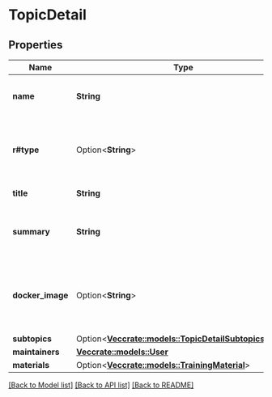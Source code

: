 # TopicDetail

## Properties

Name | Type | Description | Notes
------------ | ------------- | ------------- | -------------
**name** | **String** | The internal topic name (used in URLs) | 
**r#type** | Option<**String**> | Whether it is a science, admin-dev, or contributing topic | [optional]
**title** | **String** | The human readable title | 
**summary** | **String** | A human readable description of the topic's contents. | 
**docker_image** | Option<**String**> | A docker image ID of a container with all of the dependencies required for this topic | [optional]
**subtopics** | Option<[**Vec<crate::models::TopicDetailSubtopicsInner>**](TopicDetail_subtopics_inner.md)> |  | [optional]
**maintainers** | [**Vec<crate::models::User>**](User.md) |  | 
**materials** | Option<[**Vec<crate::models::TrainingMaterial>**](TrainingMaterial.md)> |  | [optional]

[[Back to Model list]](../README.md#documentation-for-models) [[Back to API list]](../README.md#documentation-for-api-endpoints) [[Back to README]](../README.md)


